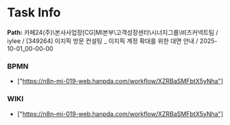 # Task Info

**Path:** 카페24(주)\본사사업장\[CG]MI본부\고객성장센터\시너지그룹\비즈커넥트팀 / iylee / [349264] 이지픽 방문 컨설팅 _ 이지픽 계정 확대를 위한 대면 안내 / 2025-10-01_00-00-00

### BPMN
- ["https://n8n-mi-019-web.hanpda.com/workflow/XZRBaSMFbtX5yNha"]

### WIKI
- ["https://n8n-mi-019-web.hanpda.com/workflow/XZRBaSMFbtX5yNha"]

